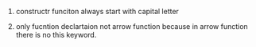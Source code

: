 1. constructr funciton always start with capital letter

2. only fucntion declartaion not arrow function because in arrow function there is no this keyword.
